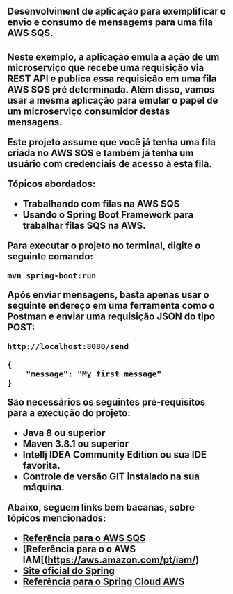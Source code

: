 <h2> Desenvolviment de aplicação para exemplificar o envio e consumo de mensagems para uma fila AWS SQS.<h2>

Neste exemplo, a aplicação emula a ação de um microserviço que recebe uma requisição via REST API e publica essa requisição em uma fila AWS SQS pré determinada.
Além disso, vamos usar a mesma aplicação para emular o papel de um microserviço consumidor destas mensagens.

Este projeto assume que você já tenha uma fila criada no AWS SQS e também já tenha um usuário com credenciais de acesso à esta fila.

Tópicos abordados:

* Trabalhando com filas na AWS SQS
* Usando o Spring Boot Framework para trabalhar filas SQS na AWS.

Para executar o projeto no terminal, digite o seguinte comando:

```shell script
mvn spring-boot:run 
```

Após enviar mensagens, basta apenas usar o seguinte endereço em uma ferramenta como o Postman e enviar uma requisição JSON do tipo POST:

```
http://localhost:8080/send
```

```
{
    "message": "My first message"
}
```

São necessários os seguintes pré-requisitos para a execução do projeto:

* Java 8 ou superior
* Maven 3.8.1 ou superior
* Intellj IDEA Community Edition ou sua IDE favorita.
* Controle de versão GIT instalado na sua máquina.

Abaixo, seguem links bem bacanas, sobre tópicos mencionados:

* [Referência para o AWS SQS](https://aws.amazon.com/pt/sqs/)
* [Referência para o o AWS IAM[(https://aws.amazon.com/pt/iam/)
* [Site oficial do Spring](https://spring.io/)
* [Referência para o Spring Cloud AWS](https://cloud.spring.io/spring-cloud-aws/spring-cloud-aws.html)
